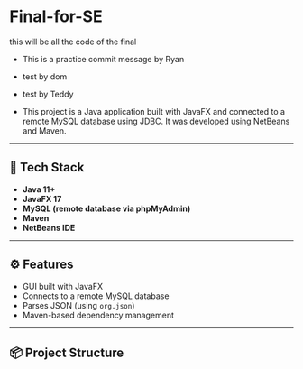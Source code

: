 # Final-for-SE
this will be all the code of the final 


- This is a practice commit message by Ryan
- test by dom
- test by Teddy

- This project is a Java application built with JavaFX and connected to a remote MySQL database using JDBC. It was developed using NetBeans and Maven.

---

## 🧰 Tech Stack

- **Java 11+**
- **JavaFX 17**
- **MySQL (remote database via phpMyAdmin)**
- **Maven**
- **NetBeans IDE**

---

## ⚙️ Features

- GUI built with JavaFX
- Connects to a remote MySQL database
- Parses JSON (using `org.json`)
- Maven-based dependency management

---

## 📦 Project Structure


